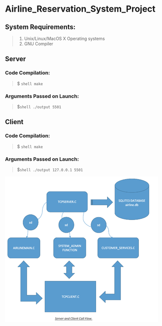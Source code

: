 # Airline_Reservation_System_Project
## System Requirements:
> 1. Unix/Linux/MacOS X Operating systems 
> 2. GNU Compiler
## Server
### Code Compilation:
> $ ``` shell
    make
    ```
### Arguments Passed on Launch:
>$``` shell
    ./output 5501
    ```

## Client
### Code Compilation:
>$ ``` shell
    make
    ```
### Arguments Passed on Launch:
>$``` shell
    ./output 127.0.0.1 5501
    ```

![alt text](images/server_client_flow.png)
